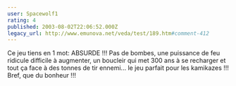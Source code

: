 ```yaml
---
user: Spacewolf1
rating: 4
published: 2003-08-02T22:06:52.000Z
legacy_url: http://www.emunova.net/veda/test/189.htm#comment-412
---
```

Ce jeu tiens en 1 mot: ABSURDE !!! Pas de bombes, une puissance de feu ridicule difficile à augmenter, un boucleir qui met 300 ans à se recharger et tout ça face à des tonnes de tir ennemi... le jeu parfait pour les kamikazes !!! 
Bref, que du bonheur !!!